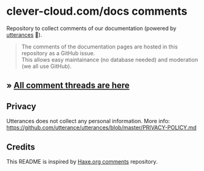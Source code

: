 # clever-cloud.com/docs comments

Repository to collect comments of our documentation (powered by [utterances](https://utteranc.es/) 🔮).  

> The comments of the documentation pages are hosted in this repository as a GitHub issue.  
> This allows easy maintainance (no database needed) and moderation (we all use GitHub).

## &raquo; [All comment threads are here](https://github.com/CleverCloud/doc.clever-cloud.com-comments/issues)

## Privacy

Utterances does not collect any personal information. More info:  
https://github.com/utterance/utterances/blob/master/PRIVACY-POLICY.md

## Credits

This README is inspired by [Haxe.org comments](https://github.com/HaxeFoundation/haxe.org-comments) repository.

    